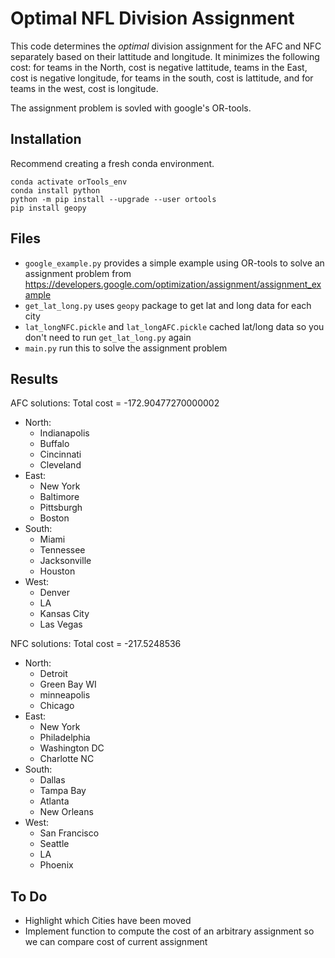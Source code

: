 # Optimal NFL Division Assignment 

This code determines the *optimal* division assignment for the AFC and NFC separately based on their lattitude and longitude. It minimizes the following cost: for teams in the North, cost is negative lattitude, teams in the East, cost is negative longitude, for teams in the south, cost is lattitude, and for teams in the west, cost is longitude. 

The assignment problem is sovled with google's OR-tools. 

## Installation
Recommend creating a fresh conda environment. 
```
conda activate orTools_env
conda install python 
python -m pip install --upgrade --user ortools
pip install geopy
```

## Files 
- ```google_example.py``` provides a simple example using OR-tools to solve an assignment problem from https://developers.google.com/optimization/assignment/assignment_example
- ```get_lat_long.py``` uses ```geopy``` package to get lat and long data for each city
- ```lat_longNFC.pickle``` and ```lat_longAFC.pickle``` cached lat/long data so you don't need to run ```get_lat_long.py``` again
- ```main.py``` run this to solve the assignment problem 

## Results 
AFC solutions:
Total cost = -172.90477270000002

- North:
    -	Indianapolis
    -	Buffalo
    -	Cincinnati
    -	Cleveland
- East:
    -	New York
    -	Baltimore
    - 	Pittsburgh
    -	Boston
- South:
    -    Miami
    -	Tennessee
    -	Jacksonville
    -	Houston
- West:
    -	Denver
    -	LA
    -	Kansas City
    -	Las Vegas

NFC solutions:
Total cost = -217.5248536

- North:
    -	Detroit
    -	Green Bay WI
    -	minneapolis
    -	Chicago
- East:
    -	New York
    -	Philadelphia
    -	Washington DC
    -	Charlotte NC
- South:
    -	Dallas
    -	Tampa Bay
    -	Atlanta
    -	New Orleans
- West:
    -	San Francisco
    -	Seattle
    -	LA
    -	Phoenix

## To Do
- Highlight which Cities have been moved
- Implement function to compute the cost of an arbitrary assignment so we can compare cost of current assignment
